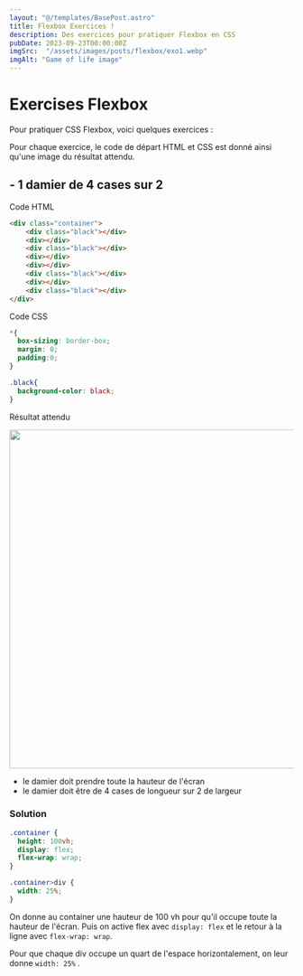 ```yaml
---
layout: "@/templates/BasePost.astro"
title: Flexbox Exercices !
description: Des exercices pour pratiquer Flexbox en CSS
pubDate: 2023-09-23T00:00:00Z
imgSrc:  "/assets/images/posts/flexbox/exo1.webp"
imgAlt: "Game of life image"
---
```


# Exercises Flexbox

Pour pratiquer CSS Flexbox, voici quelques exercices :

Pour chaque exercice, le code de départ HTML et CSS est donné ainsi qu'une image du résultat attendu.

## - 1 damier de 4 cases sur 2

Code HTML 

```html
<div class="container">
    <div class="black"></div>
    <div></div>
    <div class="black"></div>
    <div></div>
    <div></div>
    <div class="black"></div>
    <div></div>
    <div class="black"></div>
</div>
```

Code CSS

```css
*{
  box-sizing: border-box;
  margin: 0;
  padding:0;
}

.black{
  background-color: black;
}
```


Résultat attendu

<img src="/assets/images/posts/flexbox/exo1.webp" width="600px">


- le damier doit prendre toute la hauteur de l'écran
- le damier doit être de 4 cases de longueur sur 2 de largeur


### Solution 

```css
.container {
  height: 100vh;
  display: flex;
  flex-wrap: wrap;
}

.container>div {
  width: 25%;
}
```

On donne au container une hauteur de 100 vh pour qu'il occupe toute la hauteur de l'écran.
Puis on active flex avec `display: flex` et le retour à la ligne avec `flex-wrap: wrap`.

Pour que chaque div occupe un quart de l'espace horizontalement, on leur donne `width: 25%` .
